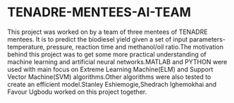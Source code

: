 # TENADRE-MENTEES-AI-TEAM
This project was worked on by a team of three mentees of TENADRE mentees. It is to predict the biodiesel yield given a set of input parameters- temperature, pressure, reaction time and methanol/oil ratio.The motivation behind this project was to get some more practical understanding of machine learning and artificial neural networks.MATLAB and PYTHON were used with main focus on Extreme Learning Machine(ELM) and Support Vector Machine(SVM) algorithms.Other algorithms were also tested to create an efficient model.Stanley Eshiemogie,Shedrach Ighemokhai and Favour Ugbodu worked on this project together.
